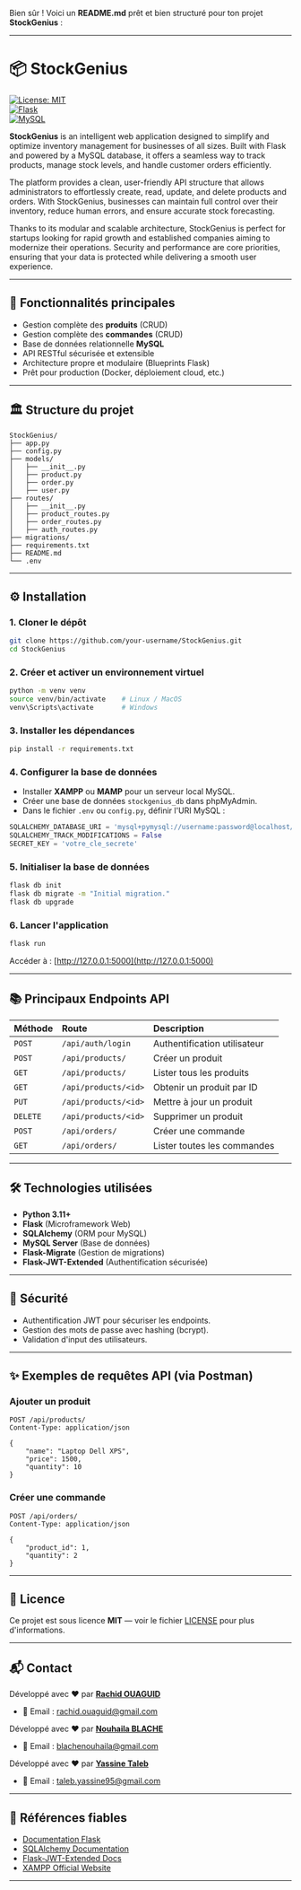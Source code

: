 Bien sûr ! Voici un **README.md** prêt et bien structuré pour ton projet **StockGenius** :

---

# 📦 StockGenius

[![License: MIT](https://img.shields.io/badge/License-MIT-green.svg)](LICENSE)  
[![Flask](https://img.shields.io/badge/Flask-2.3-blue)](https://flask.palletsprojects.com/)  
[![MySQL](https://img.shields.io/badge/MySQL-8.0-blue)](https://www.mysql.com/)  

**StockGenius**  is an intelligent web application designed to simplify and optimize inventory management for businesses of all sizes. Built with Flask and powered by a MySQL database, it offers a seamless way to track products, manage stock levels, and handle customer orders efficiently.

The platform provides a clean, user-friendly API structure that allows administrators to effortlessly create, read, update, and delete products and orders. With StockGenius, businesses can maintain full control over their inventory, reduce human errors, and ensure accurate stock forecasting.

Thanks to its modular and scalable architecture, StockGenius is perfect for startups looking for rapid growth and established companies aiming to modernize their operations. Security and performance are core priorities, ensuring that your data is protected while delivering a smooth user experience.


---

## 🚀 Fonctionnalités principales

- Gestion complète des **produits** (CRUD)
- Gestion complète des **commandes** (CRUD)
- Base de données relationnelle **MySQL**
- API RESTful sécurisée et extensible
- Architecture propre et modulaire (Blueprints Flask)
- Prêt pour production (Docker, déploiement cloud, etc.)

---

## 🏛️ Structure du projet

```
StockGenius/
├── app.py
├── config.py
├── models/
│   ├── __init__.py
│   ├── product.py
│   ├── order.py
│   ├── user.py
├── routes/
│   ├── __init__.py
│   ├── product_routes.py
│   ├── order_routes.py
│   ├── auth_routes.py
├── migrations/
├── requirements.txt
├── README.md
└── .env
```

---

## ⚙️ Installation

### 1. Cloner le dépôt
```bash
git clone https://github.com/your-username/StockGenius.git
cd StockGenius
```

### 2. Créer et activer un environnement virtuel
```bash
python -m venv venv
source venv/bin/activate    # Linux / MacOS
venv\Scripts\activate       # Windows
```

### 3. Installer les dépendances
```bash
pip install -r requirements.txt
```

### 4. Configurer la base de données
- Installer **XAMPP** ou **MAMP** pour un serveur local MySQL.
- Créer une base de données `stockgenius_db` dans phpMyAdmin.
- Dans le fichier `.env` ou `config.py`, définir l'URI MySQL :

```python
SQLALCHEMY_DATABASE_URI = 'mysql+pymysql://username:password@localhost/stockgenius_db'
SQLALCHEMY_TRACK_MODIFICATIONS = False
SECRET_KEY = 'votre_cle_secrete'
```

### 5. Initialiser la base de données
```bash
flask db init
flask db migrate -m "Initial migration."
flask db upgrade
```

### 6. Lancer l'application
```bash
flask run
```

Accéder à : [http://127.0.0.1:5000](http://127.0.0.1:5000)

---

## 📚 Principaux Endpoints API

| Méthode | Route | Description |
|:---|:---|:---|
| `POST` | `/api/auth/login` | Authentification utilisateur |
| `POST` | `/api/products/` | Créer un produit |
| `GET` | `/api/products/` | Lister tous les produits |
| `GET` | `/api/products/<id>` | Obtenir un produit par ID |
| `PUT` | `/api/products/<id>` | Mettre à jour un produit |
| `DELETE` | `/api/products/<id>` | Supprimer un produit |
| `POST` | `/api/orders/` | Créer une commande |
| `GET` | `/api/orders/` | Lister toutes les commandes |

---

## 🛠️ Technologies utilisées

- **Python 3.11+**
- **Flask** (Microframework Web)
- **SQLAlchemy** (ORM pour MySQL)
- **MySQL Server** (Base de données)
- **Flask-Migrate** (Gestion de migrations)
- **Flask-JWT-Extended** (Authentification sécurisée)

---

## 🔐 Sécurité

- Authentification JWT pour sécuriser les endpoints.
- Gestion des mots de passe avec hashing (bcrypt).
- Validation d'input des utilisateurs.

---

## ✨ Exemples de requêtes API (via Postman)

### Ajouter un produit
```http
POST /api/products/
Content-Type: application/json

{
    "name": "Laptop Dell XPS",
    "price": 1500,
    "quantity": 10
}
```

### Créer une commande
```http
POST /api/orders/
Content-Type: application/json

{
    "product_id": 1,
    "quantity": 2
}
```

---

## 📜 Licence

Ce projet est sous licence **MIT** — voir le fichier [LICENSE](LICENSE) pour plus d'informations.

---

## 📬 Contact

Développé avec ❤️ par **[Rachid OUAGUID](https://github.com/CleverRachid)**

- 📧 Email : rachid.ouaguid@gmail.com


Développé avec ❤️ par **[Nouhaila BLACHE](https://github.com/nouhaila2001204)**

- 📧 Email : blachenouhaila@gmail.com

Développé avec ❤️ par **[Yassine Taleb](https://github.com/devproggithub)**

- 📧 Email : taleb.yassine95@gmail.com

---

## 📖 Références fiables

- [Documentation Flask](https://flask.palletsprojects.com/)
- [SQLAlchemy Documentation](https://docs.sqlalchemy.org/en/20/)
- [Flask-JWT-Extended Docs](https://flask-jwt-extended.readthedocs.io/en/stable/)
- [XAMPP Official Website](https://www.apachefriends.org/index.html)

---

